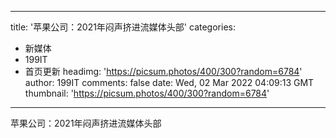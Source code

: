
---
title: '苹果公司：2021年闷声挤进流媒体头部'
categories: 
 - 新媒体
 - 199IT
 - 首页更新
headimg: 'https://picsum.photos/400/300?random=6784'
author: 199IT
comments: false
date: Wed, 02 Mar 2022 04:09:13 GMT
thumbnail: 'https://picsum.photos/400/300?random=6784'
---

<div>   
苹果公司：2021年闷声挤进流媒体头部  
</div>
            